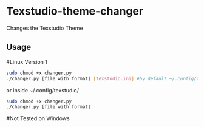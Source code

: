 # Texstudio-theme-changer
Changes the Texstudio Theme 

## Usage

#Linux Version 1
```bash
sudo chmod +x changer.py
./changer.py [file with format] [texstudio.ini] #by default ~/.config/texstudio/texstudio.ini
```
or inside ~/.config/texstudio/
```bash
sudo chmod +x changer.py
./changer.py [file with format] 
```

#Not Tested on Windows
